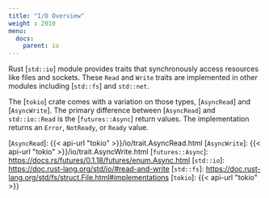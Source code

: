 ```yaml
---
title: "I/O Overview"
weight : 2010
menu:
  docs:
    parent: io
---
```


Rust [`std::io`] module provides traits that synchronously access resources like
files and sockets.  These `Read` and `Write` traits are implemented in other
modules including [`std::fs`] and `std::net`.

The [`tokio`] crate comes with a variation on those types, [`AsyncRead`] and
[`AsyncWrite`].  The primary difference between [`AsyncRead`] and `std::io::Read`
is the [`futures::Async`] return values.  The implementation returns an `Error`,
`NotReady`, or `Ready` value.

[`AsyncRead`]: {{< api-url "tokio" >}}/io/trait.AsyncRead.html
[`AsyncWrite`]: {{< api-url "tokio" >}}/io/trait.AsyncWrite.html
[`futures::Async`]: https://docs.rs/futures/0.1.18/futures/enum.Async.html
[`std::io`]: https://doc.rust-lang.org/std/io/#read-and-write
[`std::fs`]: https://doc.rust-lang.org/std/fs/struct.File.html#implementations
[`tokio`]: {{< api-url "tokio" >}}
